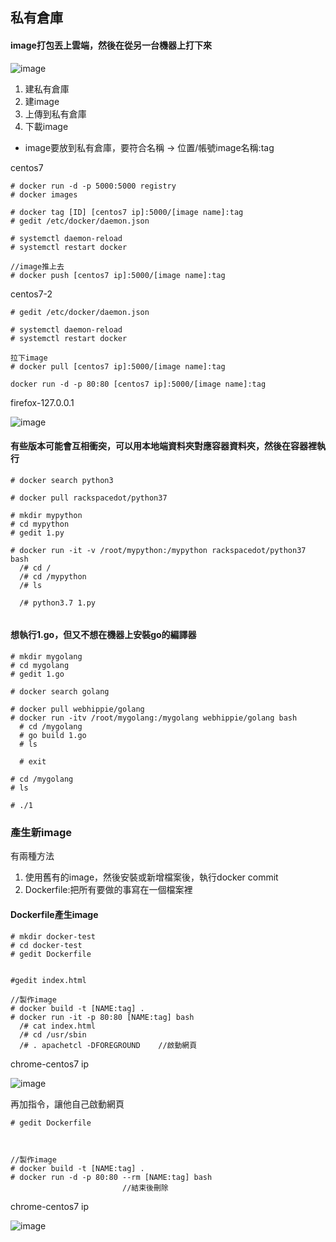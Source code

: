 ## 私有倉庫
#### image打包丟上雲端，然後在從另一台機器上打下來

![image]()

1. 建私有倉庫
2. 建image
3. 上傳到私有倉庫
4. 下載image
* image要放到私有倉庫，要符合名稱 -> 位置/帳號image名稱:tag


centos7
```
# docker run -d -p 5000:5000 registry
# docker images

# docker tag [ID] [centos7 ip]:5000/[image name]:tag
# gedit /etc/docker/daemon.json

# systemctl daemon-reload
# systemctl restart docker

//image推上去
# docker push [centos7 ip]:5000/[image name]:tag
```
centos7-2
```
# gedit /etc/docker/daemon.json

# systemctl daemon-reload
# systemctl restart docker

拉下image
# docker pull [centos7 ip]:5000/[image name]:tag

docker run -d -p 80:80 [centos7 ip]:5000/[image name]:tag
```
firefox-127.0.0.1

![image]()


#### 有些版本可能會互相衝突，可以用本地端資料夾對應容器資料夾，然後在容器裡執行
```
# docker search python3

# docker pull rackspacedot/python37

# mkdir mypython
# cd mypython
# gedit 1.py

# docker run -it -v /root/mypython:/mypython rackspacedot/python37 bash
  /# cd /
  /# cd /mypython
  /# ls 
  
  /# python3.7 1.py
  
```
#### 想執行1.go，但又不想在機器上安裝go的編譯器
```
# mkdir mygolang
# cd mygolang
# gedit 1.go

# docker search golang

# docker pull webhippie/golang
# docker run -itv /root/mygolang:/mygolang webhippie/golang bash
  # cd /mygolang
  # go build 1.go
  # ls
  
  # exit

# cd /mygolang
# ls

# ./1
```

### 產生新image
有兩種方法
1. 使用舊有的image，然後安裝或新增檔案後，執行docker commit
2. Dockerfile:把所有要做的事寫在一個檔案裡

#### Dockerfile產生image
```
# mkdir docker-test
# cd docker-test
# gedit Dockerfile


#gedit index.html

//製作image
# docker build -t [NAME:tag] .
# docker run -it -p 80:80 [NAME:tag] bash
  /# cat index.html
  /# cd /usr/sbin
  /# . apachetcl -DFOREGROUND    //啟動網頁
```
chrome-centos7 ip

![image]()


再加指令，讓他自己啟動網頁
```
# gedit Dockerfile



//製作image
# docker build -t [NAME:tag] .
# docker run -d -p 80:80 --rm [NAME:tag] bash
                         //結束後刪除
```
chrome-centos7 ip

![image]()


















